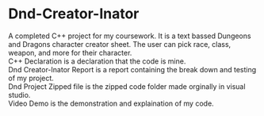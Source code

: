 # Dnd-Creator-Inator
A completed C++ project for my coursework. It is a text bassed Dungeons and Dragons character creator sheet. The user can pick race, class, weapon, and more for their character.
<br />C++ Declaration is a declaration that the code is mine.
<br />Dnd Creator-Inator Report is a report containing the break down and testing of my project.
<br />Dnd Project Zipped file is the zipped code folder made orginally in visual studio.
<br />Video Demo is the demonstration and explaination of my code.

